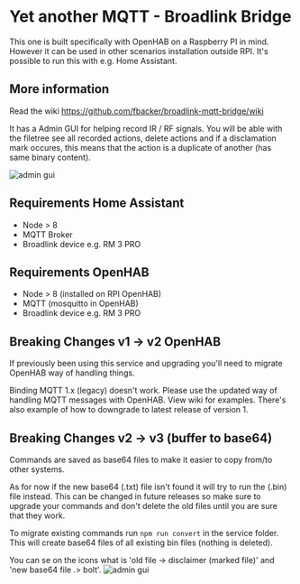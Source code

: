 # Yet another MQTT - Broadlink Bridge

This one is built specifically with OpenHAB on a Raspberry PI in mind. However it can be used in other scenarios installation outside RPI. It's possible to run this with e.g. Home Assistant.

## More information

Read the wiki https://github.com/fbacker/broadlink-mqtt-bridge/wiki

It has a Admin GUI for helping record IR / RF signals. You will be able with the filetree see all recorded actions, delete actions and if a disclamation mark occures, this means that the action is a duplicate of another (has same binary content).

![admin gui](https://raw.githubusercontent.com/fbacker/broadlink-mqtt-bridge/master/github/gui.png)

## Requirements Home Assistant

- Node > 8
- MQTT Broker
- Broadlink device e.g. RM 3 PRO

## Requirements OpenHAB

- Node > 8 (installed on RPI OpenHAB)
- MQTT (mosquitto in OpenHAB)
- Broadlink device e.g. RM 3 PRO

## Breaking Changes v1 -> v2 OpenHAB

If previously been using this service and upgrading you'll need to migrate OpenHAB way of handling things.

Binding MQTT 1.x (legacy) doesn't work. Please use the updated way of handling MQTT messages with OpenHAB. View wiki for examples. There's also example of how to downgrade to latest release of version 1.

## Breaking Changes v2 -> v3 (buffer to base64)

Commands are saved as base64 files to make it easier to copy from/to other systems.

As for now if the new base64 (.txt) file isn't found it will try to run the (.bin) file instead. This can be changed in future releases so make sure to upgrade your commands and don't delete the old files until you are sure that they work.

To migrate existing commands run ```npm run convert``` in the service folder. This will create base64 files of all existing bin files (nothing is deleted).

You can se on the icons what is 'old file -> disclaimer (marked file)' and 'new base64 file .> bolt'.
![admin gui](https://raw.githubusercontent.com/fbacker/broadlink-mqtt-bridge/master/github/icons-change.png)